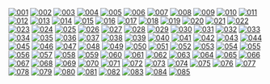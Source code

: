 <!-- Images are svg exports (950x950), converted to png via gimp.
     Previews are resized to 15%
     ==> for n in `seq -f%03g 72 85` ; do convert -resize 15% ${n}.png previews/${n}.png ; done
-->
[![001](Resources/patterns/previews/001.png)](https://raw.githubusercontent.com/gorenje/capp_patterns/master/Resources/patterns/001.png)
[![002](Resources/patterns/previews/002.png)](https://raw.githubusercontent.com/gorenje/capp_patterns/master/Resources/patterns/002.png)
[![003](Resources/patterns/previews/003.png)](https://raw.githubusercontent.com/gorenje/capp_patterns/master/Resources/patterns/003.png)
[![004](Resources/patterns/previews/004.png)](https://raw.githubusercontent.com/gorenje/capp_patterns/master/Resources/patterns/004.png)
[![005](Resources/patterns/previews/005.png)](https://raw.githubusercontent.com/gorenje/capp_patterns/master/Resources/patterns/005.png)
[![006](Resources/patterns/previews/006.png)](https://raw.githubusercontent.com/gorenje/capp_patterns/master/Resources/patterns/006.png)
[![007](Resources/patterns/previews/007.png)](https://raw.githubusercontent.com/gorenje/capp_patterns/master/Resources/patterns/007.png)
[![008](Resources/patterns/previews/008.png)](https://raw.githubusercontent.com/gorenje/capp_patterns/master/Resources/patterns/008.png)
[![009](Resources/patterns/previews/009.png)](https://raw.githubusercontent.com/gorenje/capp_patterns/master/Resources/patterns/009.png)
[![010](Resources/patterns/previews/010.png)](https://raw.githubusercontent.com/gorenje/capp_patterns/master/Resources/patterns/010.png)
[![011](Resources/patterns/previews/011.png)](https://raw.githubusercontent.com/gorenje/capp_patterns/master/Resources/patterns/011.png)
[![012](Resources/patterns/previews/012.png)](https://raw.githubusercontent.com/gorenje/capp_patterns/master/Resources/patterns/012.png)
[![013](Resources/patterns/previews/013.png)](https://raw.githubusercontent.com/gorenje/capp_patterns/master/Resources/patterns/013.png)
[![014](Resources/patterns/previews/014.png)](https://raw.githubusercontent.com/gorenje/capp_patterns/master/Resources/patterns/014.png)
[![015](Resources/patterns/previews/015.png)](https://raw.githubusercontent.com/gorenje/capp_patterns/master/Resources/patterns/015.png)
[![016](Resources/patterns/previews/016.png)](https://raw.githubusercontent.com/gorenje/capp_patterns/master/Resources/patterns/016.png)
[![017](Resources/patterns/previews/017.png)](https://raw.githubusercontent.com/gorenje/capp_patterns/master/Resources/patterns/017.png)
[![018](Resources/patterns/previews/018.png)](https://raw.githubusercontent.com/gorenje/capp_patterns/master/Resources/patterns/018.png)
[![019](Resources/patterns/previews/019.png)](https://raw.githubusercontent.com/gorenje/capp_patterns/master/Resources/patterns/019.png)
[![020](Resources/patterns/previews/020.png)](https://raw.githubusercontent.com/gorenje/capp_patterns/master/Resources/patterns/020.png)
[![021](Resources/patterns/previews/021.png)](https://raw.githubusercontent.com/gorenje/capp_patterns/master/Resources/patterns/021.png)
[![022](Resources/patterns/previews/022.png)](https://raw.githubusercontent.com/gorenje/capp_patterns/master/Resources/patterns/022.png)
[![023](Resources/patterns/previews/023.png)](https://raw.githubusercontent.com/gorenje/capp_patterns/master/Resources/patterns/023.png)
[![024](Resources/patterns/previews/024.png)](https://raw.githubusercontent.com/gorenje/capp_patterns/master/Resources/patterns/024.png)
[![025](Resources/patterns/previews/025.png)](https://raw.githubusercontent.com/gorenje/capp_patterns/master/Resources/patterns/025.png)
[![026](Resources/patterns/previews/026.png)](https://raw.githubusercontent.com/gorenje/capp_patterns/master/Resources/patterns/026.png)
[![027](Resources/patterns/previews/027.png)](https://raw.githubusercontent.com/gorenje/capp_patterns/master/Resources/patterns/027.png)
[![028](Resources/patterns/previews/028.png)](https://raw.githubusercontent.com/gorenje/capp_patterns/master/Resources/patterns/028.png)
[![029](Resources/patterns/previews/029.png)](https://raw.githubusercontent.com/gorenje/capp_patterns/master/Resources/patterns/029.png)
[![030](Resources/patterns/previews/030.png)](https://raw.githubusercontent.com/gorenje/capp_patterns/master/Resources/patterns/030.png)
[![031](Resources/patterns/previews/031.png)](https://raw.githubusercontent.com/gorenje/capp_patterns/master/Resources/patterns/031.png)
[![032](Resources/patterns/previews/032.png)](https://raw.githubusercontent.com/gorenje/capp_patterns/master/Resources/patterns/032.png)
[![033](Resources/patterns/previews/033.png)](https://raw.githubusercontent.com/gorenje/capp_patterns/master/Resources/patterns/033.png)
[![034](Resources/patterns/previews/034.png)](https://raw.githubusercontent.com/gorenje/capp_patterns/master/Resources/patterns/034.png)
[![035](Resources/patterns/previews/035.png)](https://raw.githubusercontent.com/gorenje/capp_patterns/master/Resources/patterns/035.png)
[![036](Resources/patterns/previews/036.png)](https://raw.githubusercontent.com/gorenje/capp_patterns/master/Resources/patterns/036.png)
[![037](Resources/patterns/previews/037.png)](https://raw.githubusercontent.com/gorenje/capp_patterns/master/Resources/patterns/037.png)
[![038](Resources/patterns/previews/038.png)](https://raw.githubusercontent.com/gorenje/capp_patterns/master/Resources/patterns/038.png)
[![039](Resources/patterns/previews/039.png)](https://raw.githubusercontent.com/gorenje/capp_patterns/master/Resources/patterns/039.png)
[![040](Resources/patterns/previews/040.png)](https://raw.githubusercontent.com/gorenje/capp_patterns/master/Resources/patterns/040.png)
[![041](Resources/patterns/previews/041.png)](https://raw.githubusercontent.com/gorenje/capp_patterns/master/Resources/patterns/041.png)
[![042](Resources/patterns/previews/042.png)](https://raw.githubusercontent.com/gorenje/capp_patterns/master/Resources/patterns/042.png)
[![043](Resources/patterns/previews/043.png)](https://raw.githubusercontent.com/gorenje/capp_patterns/master/Resources/patterns/043.png)
[![044](Resources/patterns/previews/044.png)](https://raw.githubusercontent.com/gorenje/capp_patterns/master/Resources/patterns/044.png)
[![045](Resources/patterns/previews/045.png)](https://raw.githubusercontent.com/gorenje/capp_patterns/master/Resources/patterns/045.png)
[![046](Resources/patterns/previews/046.png)](https://raw.githubusercontent.com/gorenje/capp_patterns/master/Resources/patterns/046.png)
[![047](Resources/patterns/previews/047.png)](https://raw.githubusercontent.com/gorenje/capp_patterns/master/Resources/patterns/047.png)
[![048](Resources/patterns/previews/048.png)](https://raw.githubusercontent.com/gorenje/capp_patterns/master/Resources/patterns/048.png)
[![049](Resources/patterns/previews/049.png)](https://raw.githubusercontent.com/gorenje/capp_patterns/master/Resources/patterns/049.png)
[![050](Resources/patterns/previews/050.png)](https://raw.githubusercontent.com/gorenje/capp_patterns/master/Resources/patterns/050.png)
[![051](Resources/patterns/previews/051.png)](https://raw.githubusercontent.com/gorenje/capp_patterns/master/Resources/patterns/051.png)
[![052](Resources/patterns/previews/052.png)](https://raw.githubusercontent.com/gorenje/capp_patterns/master/Resources/patterns/052.png)
[![053](Resources/patterns/previews/053.png)](https://raw.githubusercontent.com/gorenje/capp_patterns/master/Resources/patterns/053.png)
[![054](Resources/patterns/previews/054.png)](https://raw.githubusercontent.com/gorenje/capp_patterns/master/Resources/patterns/054.png)
[![055](Resources/patterns/previews/055.png)](https://raw.githubusercontent.com/gorenje/capp_patterns/master/Resources/patterns/055.png)
[![056](Resources/patterns/previews/056.png)](https://raw.githubusercontent.com/gorenje/capp_patterns/master/Resources/patterns/056.png)
[![057](Resources/patterns/previews/057.png)](https://raw.githubusercontent.com/gorenje/capp_patterns/master/Resources/patterns/057.png)
[![058](Resources/patterns/previews/058.png)](https://raw.githubusercontent.com/gorenje/capp_patterns/master/Resources/patterns/058.png)
[![059](Resources/patterns/previews/059.png)](https://raw.githubusercontent.com/gorenje/capp_patterns/master/Resources/patterns/059.png)
[![060](Resources/patterns/previews/060.png)](https://raw.githubusercontent.com/gorenje/capp_patterns/master/Resources/patterns/060.png)
[![061](Resources/patterns/previews/061.png)](https://raw.githubusercontent.com/gorenje/capp_patterns/master/Resources/patterns/061.png)
[![062](Resources/patterns/previews/062.png)](https://raw.githubusercontent.com/gorenje/capp_patterns/master/Resources/patterns/062.png)
[![063](Resources/patterns/previews/063.png)](https://raw.githubusercontent.com/gorenje/capp_patterns/master/Resources/patterns/063.png)
[![064](Resources/patterns/previews/064.png)](https://raw.githubusercontent.com/gorenje/capp_patterns/master/Resources/patterns/064.png)
[![065](Resources/patterns/previews/065.png)](https://raw.githubusercontent.com/gorenje/capp_patterns/master/Resources/patterns/065.png)
[![066](Resources/patterns/previews/066.png)](https://raw.githubusercontent.com/gorenje/capp_patterns/master/Resources/patterns/066.png)
[![067](Resources/patterns/previews/067.png)](https://raw.githubusercontent.com/gorenje/capp_patterns/master/Resources/patterns/067.png)
[![068](Resources/patterns/previews/068.png)](https://raw.githubusercontent.com/gorenje/capp_patterns/master/Resources/patterns/068.png)
[![069](Resources/patterns/previews/069.png)](https://raw.githubusercontent.com/gorenje/capp_patterns/master/Resources/patterns/069.png)
[![070](Resources/patterns/previews/070.png)](https://raw.githubusercontent.com/gorenje/capp_patterns/master/Resources/patterns/070.png)
[![071](Resources/patterns/previews/071.png)](https://raw.githubusercontent.com/gorenje/capp_patterns/master/Resources/patterns/071.png)
[![072](Resources/patterns/previews/072.png)](https://raw.githubusercontent.com/gorenje/capp_patterns/master/Resources/patterns/072.png)
[![073](Resources/patterns/previews/073.png)](https://raw.githubusercontent.com/gorenje/capp_patterns/master/Resources/patterns/073.png)
[![074](Resources/patterns/previews/074.png)](https://raw.githubusercontent.com/gorenje/capp_patterns/master/Resources/patterns/074.png)
[![075](Resources/patterns/previews/075.png)](https://raw.githubusercontent.com/gorenje/capp_patterns/master/Resources/patterns/075.png)
[![076](Resources/patterns/previews/076.png)](https://raw.githubusercontent.com/gorenje/capp_patterns/master/Resources/patterns/076.png)
[![077](Resources/patterns/previews/077.png)](https://raw.githubusercontent.com/gorenje/capp_patterns/master/Resources/patterns/077.png)
[![078](Resources/patterns/previews/078.png)](https://raw.githubusercontent.com/gorenje/capp_patterns/master/Resources/patterns/078.png)
[![079](Resources/patterns/previews/079.png)](https://raw.githubusercontent.com/gorenje/capp_patterns/master/Resources/patterns/079.png)
[![080](Resources/patterns/previews/080.png)](https://raw.githubusercontent.com/gorenje/capp_patterns/master/Resources/patterns/080.png)
[![081](Resources/patterns/previews/081.png)](https://raw.githubusercontent.com/gorenje/capp_patterns/master/Resources/patterns/081.png)
[![082](Resources/patterns/previews/082.png)](https://raw.githubusercontent.com/gorenje/capp_patterns/master/Resources/patterns/082.png)
[![083](Resources/patterns/previews/083.png)](https://raw.githubusercontent.com/gorenje/capp_patterns/master/Resources/patterns/083.png)
[![084](Resources/patterns/previews/084.png)](https://raw.githubusercontent.com/gorenje/capp_patterns/master/Resources/patterns/084.png)
[![085](Resources/patterns/previews/085.png)](https://raw.githubusercontent.com/gorenje/capp_patterns/master/Resources/patterns/085.png)
